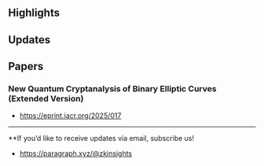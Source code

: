 ## Highlights

## Updates

## Papers
### New Quantum Cryptanalysis of Binary Elliptic Curves (Extended Version)
- <https://eprint.iacr.org/2025/017>


---
**If you’d like to receive updates via email, subscribe us!

- <https://paragraph.xyz/@zkinsights>

